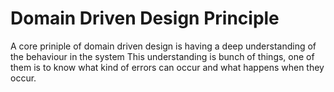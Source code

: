 # Domain Driven Design Principle

A core priniple of domain driven design is having a deep understanding of the behaviour in the system
This understanding is bunch of things, one of them is to know what kind of errors can occur and what happens when they occur.
